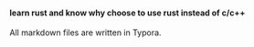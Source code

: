 #### learn rust and know why choose to use rust instead of c/c++





All markdown files are written in Typora.




